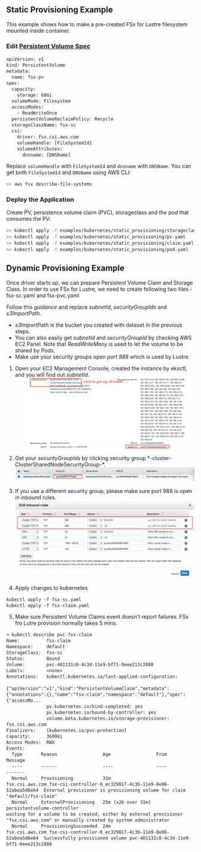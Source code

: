 ## Static Provisioning Example
This example shows how to make a pre-created FSx for Lustre filesystem mounted inside container. 

### Edit [Persistent Volume Spec](pv.yaml)
```
apiVersion: v1
kind: PersistentVolume
metadata:
  name: fsx-pv
spec:
  capacity:
    storage: 60Gi
  volumeMode: Filesystem
  accessModes:
    - ReadWriteOnce
  persistentVolumeReclaimPolicy: Recycle
  storageClassName: fsx-sc
  csi:
    driver: fsx.csi.aws.com
    volumeHandle: [FileSystemId]
    volumeAttributes:
      dnsname: [DNSName] 
```
Replace `volumeHandle` with `FileSystemId` and `dnsname` with `DNSName`. You can get both `FileSystemId` and `DNSName` using AWS CLI:

```sh
>> aws fsx describe-file-systems
```

### Deploy the Application
Create PV, persistence volume claim (PVC), storageclass and the pod that consumes the PV:
```sh
>> kubectl apply -f examples/kubernetes/static_provisioning/storageclass.yaml
>> kubectl apply -f examples/kubernetes/static_provisioning/pv.yaml
>> kubectl apply -f examples/kubernetes/static_provisioning/claim.yaml
>> kubectl apply -f examples/kubernetes/static_provisioning/pod.yaml
```

## Dynamic Provisioning Example

Once driver starts up, we can prepare Persistent Volume Claim and Storage Class. In order to use FSx for Lustre, we need to create following two files - fsx-sc.yaml and fsx-pvc.yaml

Follow this *guidance* and replace *subnetId*, *securityGroupIds* and *s3ImportPath*. 

* *s3ImportPath* is the bucket you created with dataset in the previous steps.
* You can also easily get *subnetId* and *securityGroupId* by checking AWS EC2 Panel. Note that *ReadWriteMany* is used to let the volume to be shared by Pods.
* Make use your security groups open *port* *988* which is used by Lustre.

1. Open your EC2 Management Console, created the instance by eksctl, and you will find out *subnetId*.  
![ec2-mgmt-console](../../images/ec2-mgmt-console.jpg)

2. Get your *securityGroupIds* by clicking security group \*-cluster-ClusterSharedNodeSecurityGroup-\*.  
![securty-group](../../images/security-group.jpg)

3. If you use a different security group, please make sure port 988 is open in inbound rules.  
![inbound-rule](../../images/inbound-rule.jpg)

4. Apply changes to kubernetes

```
kubectl apply -f fsx-sc.yaml
kubectl apply -f fsx-claim.yaml
```

5. Make sure Persistent Volume Claims event doesn't report failures. FSx fro Lutre provision normally takes 5 mins.

```
➜ kubectl describe pvc fsx-claim
Name:          fsx-claim
Namespace:     default
StorageClass:  fsx-sc
Status:        Bound
Volume:        pvc-401131c0-4c3d-11e9-bf71-0eee213c2888
Labels:        <none>
Annotations:   kubectl.kubernetes.io/last-applied-configuration:
                 {"apiVersion":"v1","kind":"PersistentVolumeClaim","metadata":{"annotations":{},"name":"fsx-claim","namespace":"default"},"spec":{"accessMo...
               pv.kubernetes.io/bind-completed: yes
               pv.kubernetes.io/bound-by-controller: yes
               volume.beta.kubernetes.io/storage-provisioner: fsx.csi.aws.com
Finalizers:    [kubernetes.io/pvc-protection]
Capacity:      3600Gi
Access Modes:  RWX
Events:
  Type       Reason                 Age                 From                                                                       Message
  ----       ------                 ----                ----                                                                       -------
  Normal     Provisioning           31m                 fsx.csi.aws.com_fsx-csi-controller-0_ec329017-4c3b-11e9-8e86-52abea5d6e64  External provisioner is provisioning volume for claim "default/fsx-claim"
  Normal     ExternalProvisioning   25m (x26 over 31m)  persistentvolume-controller                                                waiting for a volume to be created, either by external provisioner "fsx.csi.aws.com" or manually created by system administrator
  Normal     ProvisioningSucceeded  24m                 fsx.csi.aws.com_fsx-csi-controller-0_ec329017-4c3b-11e9-8e86-52abea5d6e64  Successfully provisioned volume pvc-401131c0-4c3d-11e9-bf71-0eee213c2888

```
